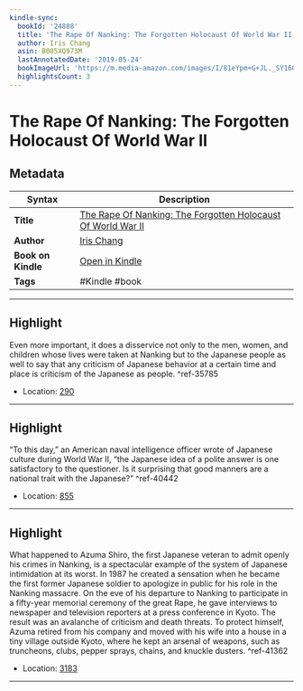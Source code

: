 ```yaml
---
kindle-sync:
  bookId: '24888'
  title: 'The Rape Of Nanking: The Forgotten Holocaust Of World War II'
  author: Iris Chang
  asin: B005XQ973M
  lastAnnotatedDate: '2019-05-24'
  bookImageUrl: 'https://m.media-amazon.com/images/I/81eYpm+G+JL._SY160.jpg'
  highlightsCount: 3
---
```

# The Rape Of Nanking: The Forgotten Holocaust Of World War II

## Metadata

| Syntax | Description |
| ---------- | ---------- |
| **Title** | [The Rape Of Nanking: The Forgotten Holocaust Of World War II](https://www.amazon.com/dp/B005XQ973M) |
| **Author** | [Iris Chang](https://www.amazon.comundefined) |
| **Book on Kindle** | <a href="kindle://book?action=open&asin=B005XQ973M" target="_blank">Open in Kindle</a> |
| **Tags** | #Kindle #book |

---

## Highlight

Even more important, it does a disservice not only to the men, women, and children whose lives were taken at Nanking but to the Japanese people as well to say that any criticism of Japanese behavior at a certain time and place is criticism of the Japanese as people. ^ref-35785

- Location: [290](kindle://book?action=open&asin=B005XQ973M&location=290)

---
## Highlight

“To this day,” an American naval intelligence officer wrote of Japanese culture during World War II, “the Japanese idea of a polite answer is one satisfactory to the questioner. Is it surprising that good manners are a national trait with the Japanese?” ^ref-40442

- Location: [855](kindle://book?action=open&asin=B005XQ973M&location=855)

---
## Highlight

What happened to Azuma Shiro, the first Japanese veteran to admit openly his crimes in Nanking, is a spectacular example of the system of Japanese intimidation at its worst. In 1987 he created a sensation when he became the first former Japanese soldier to apologize in public for his role in the Nanking massacre. On the eve of his departure to Nanking to participate in a fifty-year memorial ceremony of the great Rape, he gave interviews to newspaper and television reporters at a press conference in Kyoto. The result was an avalanche of criticism and death threats. To protect himself, Azuma retired from his company and moved with his wife into a house in a tiny village outside Kyoto, where he kept an arsenal of weapons, such as truncheons, clubs, pepper sprays, chains, and knuckle dusters. ^ref-41362

- Location: [3183](kindle://book?action=open&asin=B005XQ973M&location=3183)

---
